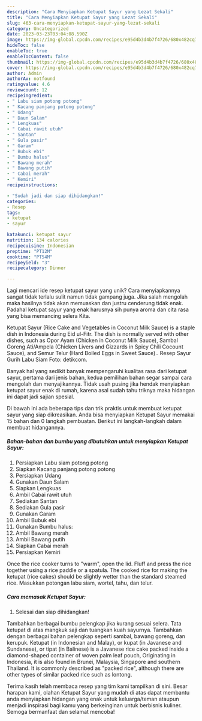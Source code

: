 ```yaml
---
description: "Cara Menyiapkan Ketupat Sayur yang Lezat Sekali"
title: "Cara Menyiapkan Ketupat Sayur yang Lezat Sekali"
slug: 463-cara-menyiapkan-ketupat-sayur-yang-lezat-sekali
category: Uncategorized
date: 2023-03-23T03:04:08.590Z
image: https://img-global.cpcdn.com/recipes/e95d4b3d4b7f4726/680x482cq70/ketupat-sayur-foto-resep-utama.jpg
hideToc: false
enableToc: true
enableTocContent: false
thumbnail: https://img-global.cpcdn.com/recipes/e95d4b3d4b7f4726/680x482cq70/ketupat-sayur-foto-resep-utama.jpg
cover: https://img-global.cpcdn.com/recipes/e95d4b3d4b7f4726/680x482cq70/ketupat-sayur-foto-resep-utama.jpg
author: Admin
authorAv: notfound
ratingvalue: 4.6
reviewcount: 12
recipeingredient:
- " Labu siam potong potong"
- " Kacang panjang potong potong"
- " Udang"
- " Daun Salam"
- " Lengkuas"
- " Cabai rawit utuh"
- " Santan"
- " Gula pasir"
- " Garam"
- " Bubuk ebi"
- " Bumbu halus"
- " Bawang merah"
- " Bawang putih"
- " Cabai merah"
- " Kemiri"
recipeinstructions:

- "Sudah jadi dan siap dihidangkan!"
categories:
- Resep
tags:
- ketupat
- sayur

katakunci: ketupat sayur 
nutrition: 134 calories
recipecuisine: Indonesian
preptime: "PT12M"
cooktime: "PT54M"
recipeyield: "3"
recipecategory: Dinner

---
```





Lagi mencari ide resep ketupat sayur yang unik? Cara menyiapkannya sangat tidak terlalu sulit namun tidak gampang juga. Jika salah mengolah maka hasilnya tidak akan memuaskan dan justru cenderung tidak enak. Padahal ketupat sayur yang enak harusnya sih punya aroma dan cita rasa yang bisa memancing selera Kita.





Ketupat Sayur (Rice Cake and Vegetables in Coconut Milk Sauce) is a staple dish in Indonesia during Eid ul-Fitr. The dish is normally served with other dishes, such as Opor Ayam (Chicken in Coconut Milk Sauce), Sambal Goreng Ati/Ampela (Chicken Livers and Gizzards in Spicy Chili Cocount Sauce), and Semur Telur (Hard Boiled Eggs in Sweet Sauce).. Resep Sayur Gurih Labu Siam Foto: detikcom.

Banyak hal yang sedikit banyak mempengaruhi kualitas rasa dari ketupat sayur, pertama dari jenis bahan, kedua pemilihan bahan segar sampai cara mengolah dan menyajikannya. Tidak usah pusing jika hendak menyiapkan ketupat sayur enak di rumah, karena asal sudah tahu triknya maka hidangan ini dapat jadi sajian spesial.






Di bawah ini ada beberapa tips dan trik praktis untuk membuat ketupat sayur yang siap dikreasikan. Anda bisa menyiapkan Ketupat Sayur memakai 15 bahan dan 0 langkah pembuatan. Berikut ini langkah-langkah dalam membuat hidangannya.

<!--inarticleads1-->

##### Bahan-bahan dan bumbu yang dibutuhkan untuk menyiapkan Ketupat Sayur:

1. Persiapkan  Labu siam potong potong
1. Siapkan  Kacang panjang potong potong
1. Persiapkan  Udang
1. Gunakan  Daun Salam
1. Siapkan  Lengkuas
1. Ambil  Cabai rawit utuh
1. Sediakan  Santan
1. Sediakan  Gula pasir
1. Gunakan  Garam
1. Ambil  Bubuk ebi
1. Gunakan  Bumbu halus:
1. Ambil  Bawang merah
1. Ambil  Bawang putih
1. Siapkan  Cabai merah
1. Persiapkan  Kemiri


Once the rice cooker turns to &#34;warm&#34;, open the lid. Fluff and press the rice together using a rice paddle or a spatula. The cooked rice for making the ketupat (rice cakes) should be slightly wetter than the standard steamed rice. Masukkan potongan labu siam, wortel, tahu, dan telur. 

<!--inarticleads2-->

##### Cara memasak Ketupat Sayur:


1. Selesai dan siap dihidangkan!

Tambahkan berbagai bumbu pelengkap jika kurang sesuai selera. Tata ketupat di atas mangkuk saji dan tuangkan kuah sayurnya. Tambahkan dengan berbagai bahan pelengkap seperti sambal, bawang goreng, dan kerupuk. Ketupat (in Indonesian and Malay), or kupat (in Javanese and Sundanese), or tipat (in Balinese) is a Javanese rice cake packed inside a diamond-shaped container of woven palm leaf pouch, Originating in Indonesia, it is also found in Brunei, Malaysia, Singapore and southern Thailand. It is commonly described as &#34;packed rice&#34;, although there are other types of similar packed rice such as lontong. 

Terima kasih telah membaca resep yang tim kami tampilkan di sini. Besar harapan kami, olahan Ketupat Sayur yang mudah di atas dapat membantu anda menyiapkan hidangan yang enak untuk keluarga/teman ataupun menjadi inspirasi bagi kamu yang berkeinginan untuk berbisnis kuliner. Semoga bermanfaat dan selamat mencoba!
